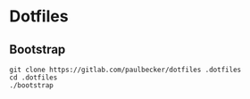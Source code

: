 # Dotfiles
## Bootstrap
```
git clone https://gitlab.com/paulbecker/dotfiles .dotfiles
cd .dotfiles
./bootstrap
 ```
